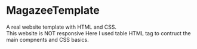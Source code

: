 # MagazeeTemplate
A real website template with HTML and CSS.<br> 
This website is NOT responsive
Here I used table HTML tag to contruct the main compnents and CSS basics.
